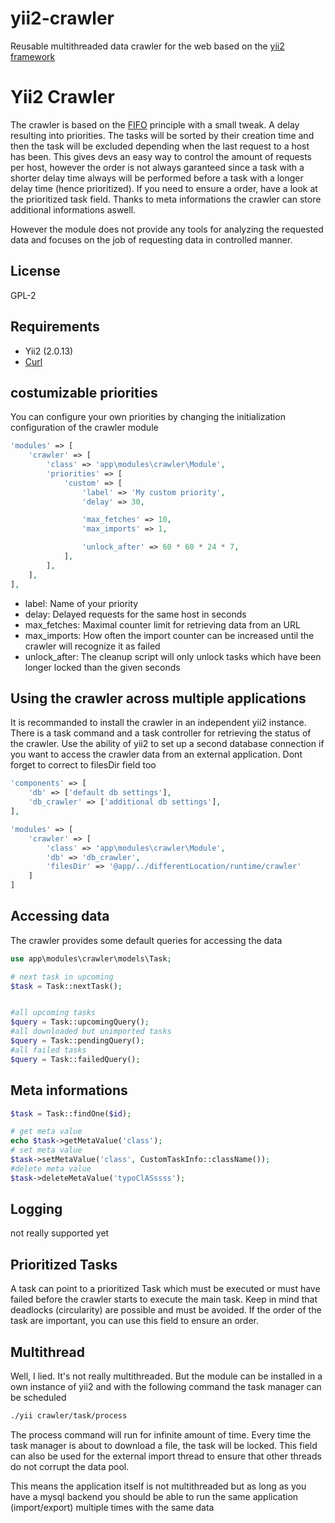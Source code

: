 yii2-crawler
===============

Reusable multithreaded data crawler for the web based on the [yii2 framework](http://www.yiiframework.com)

# Yii2 Crawler
The crawler is based on the [FIFO](https://en.wikipedia.org/wiki/FIFO_(computing_and_electronics)) principle with a small tweak. A delay resulting into priorities. The tasks will be sorted by their creation time and then the task will be excluded depending when the last request to a host has been. This gives devs an easy way to control the amount of requests per host, however the order is not always garanteed since a task with a shorter delay time always will be performed before a task with a longer delay time (hence prioritized). If you need to ensure a order, have a look at the prioritized task field. Thanks to meta informations the crawler can store additional informations aswell. 

However the module does not provide any tools for analyzing the requested data and focuses on the job of requesting data in controlled manner.

## License
GPL-2

## Requirements

- Yii2 (2.0.13)
- [Curl](https://github.com/linslin/Yii2-Curl) 

## costumizable priorities

You can configure your own priorities by changing the initialization configuration of the crawler module

```php
'modules' => [
    'crawler' => [
        'class' => 'app\modules\crawler\Module',
        'priorities' => [
            'custom' => [
                'label' => 'My custom priority',
                'delay' => 30,

                'max_fetches' => 10,
                'max_imports' => 1,

                'unlock_after' => 60 * 60 * 24 * 7,
            ],
        ],
    ],
],
```

- label: Name of your priority
- delay: Delayed requests for the same host in seconds
- max_fetches: Maximal counter limit for retrieving data from an URL
- max_imports: How often the import counter can be increased until the crawler will recognize it as failed
- unlock_after: The cleanup script will only unlock tasks which have been longer locked than the given seconds

## Using the crawler across multiple applications
It is recommanded to install the crawler in an independent yii2 instance. There is a task command and a task controller for retrieving the status of the crawler. Use the ability of yii2 to set up a second database connection if you want to access the crawler data from an external application. Dont forget to correct to filesDir field too


```php
'components' => [
    'db' => ['default db settings'],
    'db_crawler' => ['additional db settings'],
],

'modules' => [
    'crawler' => [
        'class' => 'app\modules\crawler\Module',
        'db' => 'db_crawler',
        'filesDir' => '@app/../differentLocation/runtime/crawler'
    ]
]
```

## Accessing data

The crawler provides some default queries for accessing the data
```php
use app\modules\crawler\models\Task;

# next task in upcoming
$task = Task::nextTask();


#all upcoming tasks
$query = Task::upcomingQuery();
#all downloaded but unimported tasks
$query = Task::pendingQuery();
#all failed tasks
$query = Task::failedQuery();
```

## Meta informations

```php
$task = Task::findOne($id);

# get meta value
echo $task->getMetaValue('class');
# set meta value
$task->setMetaValue('class', CustomTaskInfo::className());
#delete meta value
$task->deleteMetaValue('typoClASssss');
```


## Logging

not really supported yet

## Prioritized Tasks
A task can point to a prioritized Task which must be executed or must have failed before the crawler starts to execute the main task. Keep in mind that deadlocks (circularity) are possible and must be avoided. If the order of the task are important, you can use this field to ensure an order.


## Multithread
Well, I lied. It's not really multithreaded. But the module can be installed in a own instance of yii2 and with the following command the task manager can be scheduled
```sh
./yii crawler/task/process
```
The process command will run for infinite amount of time. Every time the task manager is about to download a file, the task will be locked. This field can also be used for the external import thread to ensure that other threads do not corrupt the data pool.

This means the application itself is not multithreaded but as long as you have a mysql backend you should be able to run the same application (import/export) multiple times with the same data
